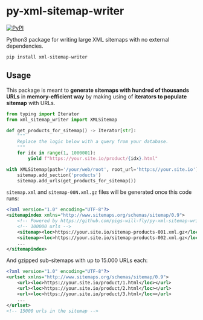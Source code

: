 # py-xml-sitemap-writer
[![PyPI](https://img.shields.io/pypi/v/xml-sitemap-writer.svg)](https://pypi.python.org/pypi/xml-sitemap-writer)

Python3 package for writing large XML sitemaps with no external dependencies.

```
pip install xml-sitemap-writer
```

## Usage

This package is meant to **generate sitemaps with hundred of thousands URLs** in **memory-efficient way** by
making using of **iterators to populate sitemap** with URLs.

```python
from typing import Iterator
from xml_sitemap_writer import XMLSitemap

def get_products_for_sitemap() -> Iterator[str]:
    """
    Replace the logic below with a query from your database.
    """
    for idx in range(1, 1000001):
        yield f"https://your.site.io/product/{idx}.html"

with XMLSitemap(path='/your/web/root', root_url='http:s//your.site.io') as sitemap:
    sitemap.add_section('products')
    sitemap.add_urls(get_products_for_sitemap())
```

`sitemap.xml` and `sitemap-00N.xml.gz` files will be generated once this code runs:

```xml
<?xml version="1.0" encoding="UTF-8"?>
<sitemapindex xmlns="http://www.sitemaps.org/schemas/sitemap/0.9">
	<!-- Powered by https://github.com/pigs-will-fly/py-xml-sitemap-writer -->
	<!-- 100000 urls -->
	<sitemap><loc>https://your.site.io/sitemap-products-001.xml.gz</loc></sitemap>
	<sitemap><loc>https://your.site.io/sitemap-products-002.xml.gz</loc></sitemap>
    ...
</sitemapindex>
```

And gzipped sub-sitemaps with up to 15.000 URLs each:

```xml
<?xml version="1.0" encoding="UTF-8"?>
<urlset xmlns="http://www.sitemaps.org/schemas/sitemap/0.9">
	<url><loc>https://your.site.io/product/1.html</loc></url>
	<url><loc>https://your.site.io/product/2.html</loc></url>
	<url><loc>https://your.site.io/product/3.html</loc></url>
    ...
</urlset>
<!-- 15000 urls in the sitemap -->
```
